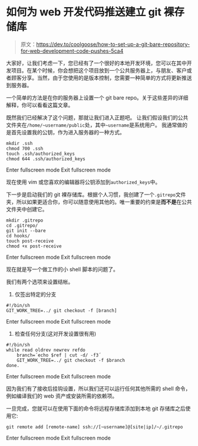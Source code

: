 # 如何为 web 开发代码推送建立 git 裸存储库

> 原文：<https://dev.to/coolgoose/how-to-set-up-a-git-bare-repository-for-web-development-code-pushes-5ca4>

大家好，让我们考虑一下，您已经有了一个很好的本地开发环境，您可以在其中开发项目。在某个时候，你会想把这个项目放到一个公共服务器上，与朋友、客户或者顾客分享。当然，由于您使用的是版本控制，您需要一种简单的方式将更新推送到服务器。

一个简单的方法是在你的服务器上设置一个 git bare repo。关于这些差异的详细解释，你可以看看这篇文章。

既然我们已经解决了这个问题，那就让我们进入正题吧。
让我们假设我们的公共文件夹在`/home/~username/public`处，其中`~username`是系统用户。
我通常做的是首先设置我的公钥，作为进入服务器的一种方式。

```
mkdir .ssh
chmod 700 .ssh
touch .ssh/authorized_keys
chmod 644 .ssh/authorized_keys 
```

Enter fullscreen mode Exit fullscreen mode

现在使用 vim 或您喜欢的编辑器将公钥添加到`authorized_keys`中。

下一步是启动我们的 git 裸存储库。根据个人习惯，我创建了一个`.gitrepo`文件夹，所以如果更适合你，你可以随意使用其他的。唯一重要的约束是**而不是**在公共文件夹中创建它。

```
mkdir .gitrepo
cd .gitrepo/
git init --bare
cd hooks/
touch post-receive
chmod +x post-receive 
```

Enter fullscreen mode Exit fullscreen mode

现在就是写一个做工作的小 shell 脚本的问题了。

我们有两个选项来设置结帐。

1.  仅签出特定的分支

```
#!/bin/sh
GIT_WORK_TREE=../ git checkout -f [branch] 
```

Enter fullscreen mode Exit fullscreen mode

1.  检查任何分支(这对开发设置很有用)

```
#!/bin/sh
while read oldrev newrev refdo
    branch=´echo $ref | cut -d/ -f3´
    GIT_WORK_TREE=../ git checkout -f $branch
done. 
```

Enter fullscreen mode Exit fullscreen mode

因为我们有了接收后挂钩设置，所以我们还可以运行任何其他所需的 shell 命令，例如编译我们的 web 资产或安装所需的依赖项。

一旦完成，您就可以在使用下面的命令将远程存储库添加到本地 git 存储库之后使用它:

```
git remote add [remote-name] ssh://[~username]@[site|ip]/~/.gitrepo 
```

Enter fullscreen mode Exit fullscreen mode